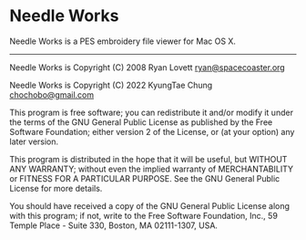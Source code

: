 # Needle Works
Needle Works is a PES embroidery file viewer for Mac OS X.

---
Needle Works is Copyright (C) 2008 Ryan Lovett <ryan@spacecoaster.org>

Needle Works is Copyright (C) 2022 KyungTae Chung <chochobo@gmail.com>

This program is free software; you can redistribute it and/or
modify it under the terms of the GNU General Public License
as published by the Free Software Foundation; either version 2
of the License, or (at your option) any later version.

This program is distributed in the hope that it will be useful,
but WITHOUT ANY WARRANTY; without even the implied warranty of
MERCHANTABILITY or FITNESS FOR A PARTICULAR PURPOSE.  See the
GNU General Public License for more details.
 
You should have received a copy of the GNU General Public License
along with this program; if not, write to the Free Software
Foundation, Inc., 59 Temple Place - Suite 330, Boston, MA
02111-1307, USA.
